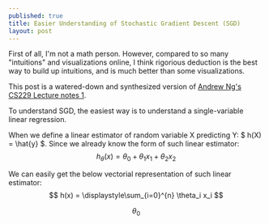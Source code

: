 ```yaml
---
published: true
title: Easier Understanding of Stochastic Gradient Descent (SGD)
layout: post
---
```







First of all, I'm not a math person. However, compared to so many "intuitions" and visualizations online, I think rigorious deduction is the best way to build up intuitions, and is much better than some visualizations.

This post is a watered-down and synthesized version of [Andrew Ng's CS229 Lecture notes 1](http://cs229.stanford.edu/notes/cs229-notes1.pdf).

To understand SGD, the easiest way is to understand a single-variable linear regression.

When we define a linear estimator of random variable X predicting Y: $ h(X) =  \hat{y} $. Since we already know the form of such linear estimator:
$$ h_{\theta}(x) = \theta_0 + \theta_1 x_1 + \theta_2 x_2 $$

We can easily get the below vectorial representation of such linear estimator:
$$ h(x) = \displaystyle\sum_{i=0}^{n} \theta_i x_i  $$

$$ \theta_0 $$